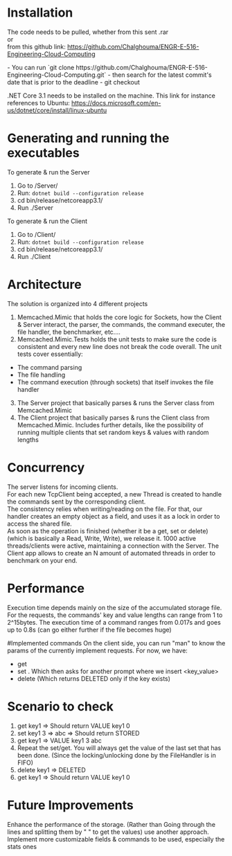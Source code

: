 # Installation

The code needs to be pulled, whether from this sent .rar <br/>
or <br/>
from this github link: https://github.com/Chalghouma/ENGR-E-516-Engineering-Cloud-Computing
<p>
- You can run `git clone https://github.com/Chalghouma/ENGR-E-516-Engineering-Cloud-Computing.git` 
- then search for the latest commit's date that is prior to the deadline
- git checkout <commitId>
</p>

.NET Core 3.1 needs to be installed on the machine. This link for instance references to Ubuntu: https://docs.microsoft.com/en-us/dotnet/core/install/linux-ubuntu

# Generating and running the executables
To generate & run the Server
1. Go to <solutiondir>/Server/
2. Run: `dotnet build --configuration release`
3. cd bin/release/netcoreapp3.1/
4. Run ./Server


To generate & run the Client
1. Go to <solutiondir>/Client/
2. Run: `dotnet build --configuration release`
3. cd bin/release/netcoreapp3.1/
4. Run ./Client

# Architecture
The solution is organized into 4 different projects
1. Memcached.Mimic that holds the core logic for Sockets, how the Client & Server interact,
the parser, the commands, the command executer, the file handler, the benchmarker, etc....
2. Memcached.Mimic.Tests holds the unit tests to make sure the code is consistent and every new line 
does not break the code overall. 
The unit tests cover essentially: 
-	The command parsing
-	The file handling
-	The command execution (through sockets) that itself invokes the file handler
3. The Server project that basically parses & runs the Server class from Memcached.Mimic
4. The Client project that basically parses & runs the Client class from Memcached.Mimic. Includes further details, like the possibility of running multiple clients that set random keys & values with random lengths


# Concurrency
The server listens for incoming clients. <br/>
For each new TcpClient being accepted, a new Thread is created to handle the commands sent by the corresponding client. <br/>
The consistency relies when writing/reading on the file. For that, our handler creates an empty object as a field, and uses it
as a lock in order to access the shared file. <br/>
As soon as the operation is finished (whether it be a get, set or delete) (which is basically a Read, Write, Write), we release it.
1000 active threads/clients were active, maintaining a connection with the Server.
The Client app allows to create an N amount of automated threads in order to benchmark on your end.

# Performance
Execution time depends mainly on the size of the accumulated storage file.
For the requests, the commands' key and value lengths can range from 1 to 2^15bytes.
The execution time of a command ranges from 0.017s and goes up to 0.8s (can go either further if the file becomes huge)

#Implemented commands
On the client side, you can run "man" to know the params of the currently implement requests.
For now, we have:
- get <keyName>
- set <keyName> <bytesLength>. Which then asks for another prompt where we insert <key_value>
- delete <keyName> (Which returns DELETED only if the key exists)

# Scenario to check
1. get key1 => Should return VALUE key1 0
2. set key1 3 => abc => Should return STORED
3. get key1 => VALUE key1 3 abc
4. Repeat the set/get. You will always get the value of the last set that has been done. (Since the locking/unlocking done by the FileHandler is in FIFO)
5. delete key1 => DELETED
6. get key1 => Should return VALUE key1 0


# Future Improvements
Enhance the performance of the storage. (Rather than Going through the lines and splitting them by " " to get the values) use another approach.
Implement more customizable fields & commands to be used, especially the stats ones


